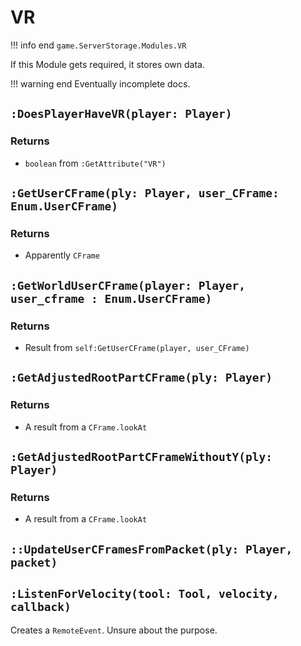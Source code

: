 # VR
!!! info end
    ``game.ServerStorage.Modules.VR``

If this Module gets required, it stores own data.

!!! warning end
    Eventually incomplete docs.

## ``:DoesPlayerHaveVR(player: Player)``
### Returns
* ``boolean`` from ``:GetAttribute("VR")``


## ``:GetUserCFrame(ply: Player, user_CFrame: Enum.UserCFrame)``
### Returns
* Apparently ``CFrame``

## ``:GetWorldUserCFrame(player: Player, user_cframe : Enum.UserCFrame)``
### Returns
* Result from ``self:GetUserCFrame(player, user_CFrame)``

## ``:GetAdjustedRootPartCFrame(ply: Player)``
### Returns
* A result from a ``CFrame.lookAt``

## ``:GetAdjustedRootPartCFrameWithoutY(ply: Player)``
### Returns
* A result from a ``CFrame.lookAt``

## ``::UpdateUserCFramesFromPacket(ply: Player, packet)``

## ``:ListenForVelocity(tool: Tool, velocity, callback)``
Creates a ``RemoteEvent``. Unsure about the purpose.